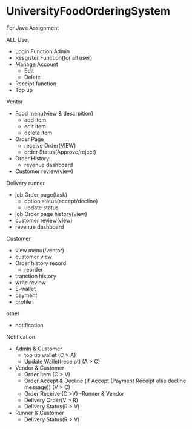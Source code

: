 # UniversityFoodOrderingSystem
For Java Assignment

ALL User
   - Login Function
   Admin
   - Resgister Function(for all user)
   - Manage Account
      - Edit
      - Delete
   - Receipt function
   - Top up  

  Ventor
  - Food menu(view & descrpition)
    - add item
    - edit item
    - delete item
 - Order Page
   - receive Order(VIEW)
   - order Status(Approve/reject)
 - Order History
    - revenue dashboard 
 - Customer review(view)
 
  
  Delivary runner
  - job Order page(task)
    - option status(accept/decline)
    - update status
 - job Order page history(view)
 - customer review(view)
 - revenue dashboard

  Customer
  - view menu(/ventor)
  - customer view
  - Order history record
    - reorder
  - tranction history
  - write review
  - E-wallet
  - payment 
  - profile


other
- notification

Notification
- Admin & Customer
  - top up wallet (C > A)
  - Update Wallet(receipt) (A > C)
- Vendor & Customer
  - Order item (C > V)
  - Order Accept & Decline (if Accept (Payment Receipt else decline message)) (V > C)
  - Order Receive (C >V)
-Runner & Vendor
  - Delivery Order(V > R)
  - Delivery Status(R > V)
- Runner & Customer
  - Delivery Status(R > V)



